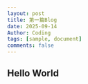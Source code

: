 ```yaml
---
layout: post
title: 第一篇Blog
date: 2025-09-14
Author: Coding
tags: [sample, document]
comments: false
---
```


## Hello World